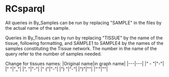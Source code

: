# RCsparql

All queries in By_Samples can be run by replacing "SAMPLE" in the files by the actual name of the sample.

Queries in By_Tissues can by run by replacing "TISSUE" by the name of the tissue, following formatting, and SAMPLE1 to SAMPLE4 by the names of the samples constituting the Tissue network. The number in the name of the query refer to the number of samples needed.

Change for tissues names:
|Original name|in graph name|
|---|---|
|" - "|"-"|
|" "|"_"|
|", "|"-"|
|" ("|"-"|
|") "|"-"| 
|")"|""| 
|"'"|""| 
